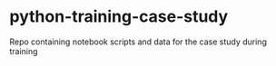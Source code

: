 # python-training-case-study
Repo containing notebook scripts and data for the case study during training
